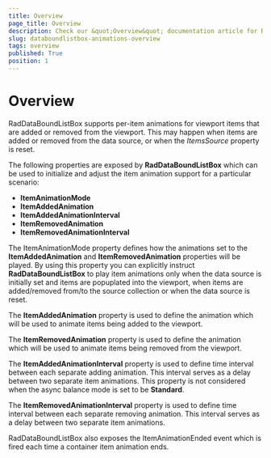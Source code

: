```yaml
---
title: Overview
page_title: Overview
description: Check our &quot;Overview&quot; documentation article for RadDataBoundListBox for UWP control.
slug: databoundlistbox-animations-overview
tags: overview
published: True
position: 1
---
```


# Overview

RadDataBoundListBox supports per-item animations for viewport items that
are added or removed from the viewport. This may happen when items are added or removed
from the data source, or when the *ItemsSource* property is
reset.

The following properties are exposed by **RadDataBoundListBox** which
can be used to initialize and adjust the item animation support for a particular scenario:

* **ItemAnimationMode**
* **ItemAddedAnimation**
* **ItemAddedAnimationInterval**
* **ItemRemovedAnimation**
* **ItemRemovedAnimationInterval**

The ItemAnimationMode property defines how the animations set to the **ItemAddedAnimation** and **ItemRemovedAnimation** properties will be played. By using this property you can explicitly instruct **RadDataBoundListBox** to play item animations only when the data source is initially set and items are popuplated into the viewport, when items are added/removed from/to the source collection or when the data source is reset.

The **ItemAddedAnimation** property is used to define the animation which will be used to animate items being added to the viewport.

The **ItemRemovedAnimation** property is used to define the animation which will be used to animate items being removed from the viewport.

The **ItemAddedAnimationInterval** property is used to define time interval between each separate adding animation. This interval serves as a delay between two separate item animations. This property
is not considered when the async balance mode is set to be **Standard**.

The **ItemRemovedAnimationInterval** property is used to define time interval between each separate removing animation. This interval serves as a delay between two separate item animations.

RadDataBoundListBox also exposes the ItemAnimationEnded event which is fired each time a container item animation ends.